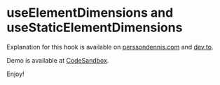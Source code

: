 # useElementDimensions and useStaticElementDimensions

Explanation for this hook is available on [perssondennis.com](https://www.perssondennis.com/articles/react-hook-use-element-dimensions) and [dev.to](https://dev.to/perssondennis/react-hook-useelementdimensions-42cl).

Demo is available at [CodeSandbox](https://codesandbox.io/p/sandbox/useelementdimensions-h8kvp9?file=%2Fsrc%2FuseElementDimensions.tsx%3A14%2C10).

Enjoy!
